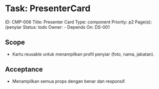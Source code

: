 # Task: PresenterCard
ID: CMP-006
Title: Presenter Card
Type: component
Priority: p2
Page(s): /penyiar
Status: todo
Owner: -
Depends On: DS-001

## Scope
- Kartu reusable untuk menampilkan profil penyiar (foto, nama, jabatan).

## Acceptance
- Menampilkan semua props dengan benar dan responsif.
